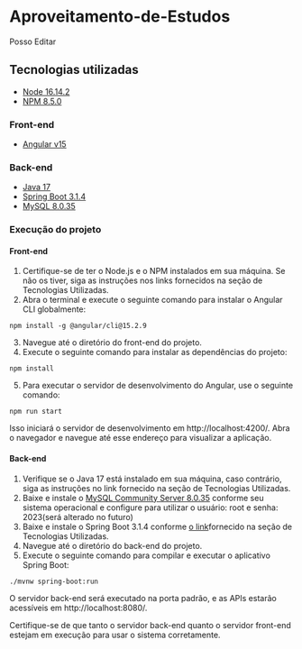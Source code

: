 # Aproveitamento-de-Estudos
Posso Editar

## Tecnologias utilizadas

- [Node 16.14.2](https://nodejs.org/dist/v16.14.2/)
- [NPM 8.5.0](https://docs.npmjs.com/downloading-and-installing-node-js-and-npm)

### Front-end

- [Angular v15](https://devdocs.io/angular~15/)

### Back-end

- [Java 17](https://download.oracle.com/java/17/archive/jdk-17.0.7_windows-x64_bin.exe)
- [Spring Boot 3.1.4](https://spring.io/projects/spring-boot)
- [MySQL 8.0.35](https://dev.mysql.com/downloads/installer/)


### Execução do projeto

#### Front-end

1. Certifique-se de ter o Node.js e o NPM instalados em sua máquina. Se não os tiver, siga as instruções nos links fornecidos na seção de Tecnologias Utilizadas.
2. Abra o terminal e execute o seguinte comando para instalar o Angular CLI globalmente:
```shell
npm install -g @angular/cli@15.2.9
```
3. Navegue até o diretório do front-end do projeto.
4. Execute o seguinte comando para instalar as dependências do projeto:
```shell
npm install
```
5. Para executar o servidor de desenvolvimento do Angular, use o seguinte comando:
```shell
npm run start
```
Isso iniciará o servidor de desenvolvimento em http://localhost:4200/. Abra o navegador e navegue até esse endereço para visualizar a aplicação.

#### Back-end
1. Verifique se o Java 17 está instalado em sua máquina, caso contrário, siga as instruções no link fornecido na seção de Tecnologias Utilizadas.
2. Baixe e instale o [MySQL Community Server 8.0.35](https://dev.mysql.com/downloads/installer/) conforme seu sistema operacional e configure para utilizar o usuário: root e senha: 2023(será alterado no futuro)
3. Baixe e instale o Spring Boot 3.1.4 conforme [o link]((https://spring.io/projects/spring-boot))fornecido na seção de Tecnologias Utilizadas.
4. Navegue até o diretório do back-end do projeto.
5. Execute o seguinte comando para compilar e executar o aplicativo Spring Boot:
```shell
./mvnw spring-boot:run
```
O servidor back-end será executado na porta padrão, e as APIs estarão acessíveis em http://localhost:8080/.

Certifique-se de que tanto o servidor back-end quanto o servidor front-end estejam em execução para usar o sistema corretamente.
